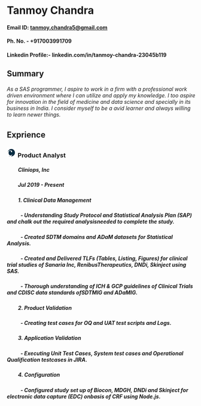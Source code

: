 # Tanmoy Chandra

#### Email ID: tanmoy.chandra5@gmail.com                     

#### Ph. No. - +917003991709

#### Linkedin Profile:- linkedin.com/in/tanmoy-chandra-23045b119
 
## Summary

###### As a SAS programmer, I aspire to work in a firm with a professional work driven environment where I can utilize and apply my knowledge. I too aspire for innovation in the field of medicine and data science and specially in its business in India. I consider myself to be a avid learner and always willing to learn newer things.

## Exprience

### ![](/image/cliniops1.png) Product Analyst
##### &nbsp;&nbsp;&nbsp;&nbsp;&nbsp;&nbsp;&nbsp;&nbsp; Cliniops, Inc
##### &nbsp;&nbsp;&nbsp;&nbsp;&nbsp;&nbsp;&nbsp;&nbsp; Jul 2019 - Present
##### &nbsp;&nbsp;&nbsp;&nbsp;&nbsp;&nbsp;&nbsp;&nbsp; 1. Clinical Data Management
##### &nbsp;&nbsp;&nbsp;&nbsp;&nbsp;&nbsp;&nbsp;&nbsp;&nbsp;&nbsp; - Understanding Study Protocol and Statistical Analysis Plan (SAP) and chalk out the required analysisneeded to complete the study.
##### &nbsp;&nbsp;&nbsp;&nbsp;&nbsp;&nbsp;&nbsp;&nbsp;&nbsp;&nbsp; -  Created SDTM domains and ADaM datasets for Statistical Analysis.
##### &nbsp;&nbsp;&nbsp;&nbsp;&nbsp;&nbsp;&nbsp;&nbsp;&nbsp;&nbsp; -  Created and Delivered TLFs (Tables, Listing, Figures) for clinical trial studies of Sanaria Inc, RenibusTherapeutics, DNDi, Skinject using SAS.
##### &nbsp;&nbsp;&nbsp;&nbsp;&nbsp;&nbsp;&nbsp;&nbsp;&nbsp;&nbsp; -  Thorough understanding of ICH & GCP guidelines of Clinical Trials and CDISC data standards ofSDTMIG and ADaMIG.
##### &nbsp;&nbsp;&nbsp;&nbsp;&nbsp;&nbsp;&nbsp;&nbsp; 2. Product Validation
##### &nbsp;&nbsp;&nbsp;&nbsp;&nbsp;&nbsp;&nbsp;&nbsp;&nbsp;&nbsp; -  Creating test cases for OQ and UAT test scripts and Logs.
##### &nbsp;&nbsp;&nbsp;&nbsp;&nbsp;&nbsp;&nbsp;&nbsp; 3. Application Validation
##### &nbsp;&nbsp;&nbsp;&nbsp;&nbsp;&nbsp;&nbsp;&nbsp;&nbsp;&nbsp; -  Executing Unit Test Cases, System test cases and Operational Qualification testcases in JIRA.
##### &nbsp;&nbsp;&nbsp;&nbsp;&nbsp;&nbsp;&nbsp;&nbsp; 4. Configuration
##### &nbsp;&nbsp;&nbsp;&nbsp;&nbsp;&nbsp;&nbsp;&nbsp;&nbsp;&nbsp; -  Configured study set up of Biocon, MDGH, DNDi and Skinject for electronic data capture (EDC) onbasis of CRF using Node.js.



